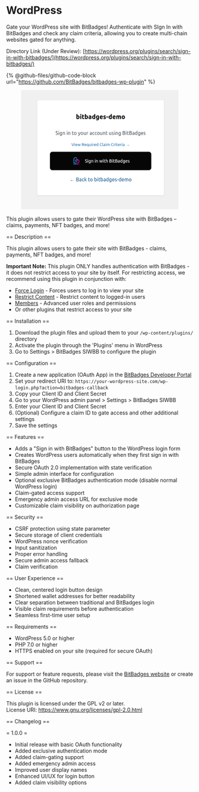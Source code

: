 # WordPress

Gate your WordPress site with BitBadges! Authenticate with SIgn In with BitBadges and check any claim criteria, allowing you to create multi-chain websites gated for anything.

Directory Link (Under Review): [https://wordpress.org/plugins/search/sign-in-with-bitbadges/](https://wordpress.org/plugins/search/sign-in-with-bitbadges/)

{% @github-files/github-code-block url="https://github.com/BitBadges/bitbadges-wp-plugin" %}

<figure><img src="../../../.gitbook/assets/image (11).png" alt=""><figcaption></figcaption></figure>

This plugin allows users to gate their WordPress site with BitBadges – claims, payments, NFT badges, and more!

\== Description ==

This plugin allows users to gate their site with BitBadges - claims, payments, NFT badges, and more!

**Important Note:** This plugin ONLY handles authentication with BitBadges - it does not restrict access to your site by itself. For restricting access, we recommend using this plugin in conjunction with:

* [Force Login](https://wordpress.org/plugins/wp-force-login/) - Forces users to log in to view your site
* [Restrict Content](https://wordpress.org/plugins/restrict-content/) - Restrict content to logged-in users
* [Members](https://wordpress.org/plugins/members/) - Advanced user roles and permissions
* Or other plugins that restrict access to your site

\== Installation ==

1. Download the plugin files and upload them to your `/wp-content/plugins/` directory
2. Activate the plugin through the 'Plugins' menu in WordPress
3. Go to Settings > BitBadges SIWBB to configure the plugin

\== Configuration ==

1. Create a new application (OAuth App) in the [BitBadges Developer Portal](https://bitbadges.io/developer)
2. Set your redirect URI to: `https://your-wordpress-site.com/wp-login.php?action=bitbadges-callback`
3. Copy your Client ID and Client Secret
4. Go to your WordPress admin panel > Settings > BitBadges SIWBB
5. Enter your Client ID and Client Secret
6. (Optional) Configure a claim ID to gate access and other additional settings
7. Save the settings

\== Features ==

* Adds a "Sign in with BitBadges" button to the WordPress login form
* Creates WordPress users automatically when they first sign in with BitBadges
* Secure OAuth 2.0 implementation with state verification
* Simple admin interface for configuration
* Optional exclusive BitBadges authentication mode (disable normal WordPress login)
* Claim-gated access support
* Emergency admin access URL for exclusive mode
* Customizable claim visibility on authorization page

\== Security ==

* CSRF protection using state parameter
* Secure storage of client credentials
* WordPress nonce verification
* Input sanitization
* Proper error handling
* Secure admin access fallback
* Claim verification

\== User Experience ==

* Clean, centered login button design
* Shortened wallet addresses for better readability
* Clear separation between traditional and BitBadges login
* Visible claim requirements before authentication
* Seamless first-time user setup

\== Requirements ==

* WordPress 5.0 or higher
* PHP 7.0 or higher
* HTTPS enabled on your site (required for secure OAuth)

\== Support ==

For support or feature requests, please visit the [BitBadges website](https://bitbadges.io) or create an issue in the GitHub repository.

\== License ==

This plugin is licensed under the GPL v2 or later.\
License URI: https://www.gnu.org/licenses/gpl-2.0.html

\== Changelog ==

\= 1.0.0 =

* Initial release with basic OAuth functionality
* Added exclusive authentication mode
* Added claim-gating support
* Added emergency admin access
* Improved user display names
* Enhanced UI/UX for login button
* Added claim visibility options
